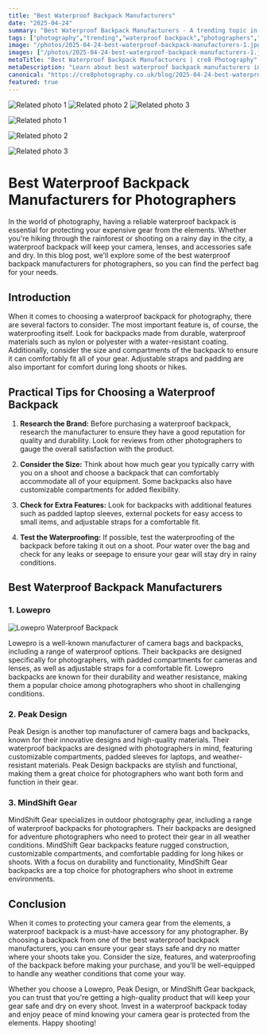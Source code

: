 ```yaml
---
title: "Best Waterproof Backpack Manufacturers"
date: "2025-04-24"
summary: "Best Waterproof Backpack Manufacturers - A trending topic in photography."
tags: ["photography","trending","waterproof backpack","photographers","manufacturers","gear","camera","durable","waterproofing","adjustable straps","compartments","waterproof materials"]
image: "/photos/2025-04-24-best-waterproof-backpack-manufacturers-1.jpg"
images: ["/photos/2025-04-24-best-waterproof-backpack-manufacturers-1.jpg","/photos/2025-04-24-best-waterproof-backpack-manufacturers-2.jpg","/photos/2025-04-24-best-waterproof-backpack-manufacturers-3.jpg"]
metaTitle: "Best Waterproof Backpack Manufacturers | cre8 Photography"
metaDescription: "Learn about best waterproof backpack manufacturers in photography with practical tips and insights."
canonical: "https://cre8photography.co.uk/blog/2025-04-24-best-waterproof-backpack-manufacturers"
featured: true
---
```


<!-- Gallery as HTML -->

<div class="grid grid-cols-1 sm:grid-cols-2 md:grid-cols-3 gap-4">
  <img src="/photos/2025-04-24-best-waterproof-backpack-manufacturers-1.jpg" alt="Related photo 1" class="w-full rounded-lg" />
<img src="/photos/2025-04-24-best-waterproof-backpack-manufacturers-2.jpg" alt="Related photo 2" class="w-full rounded-lg" />
<img src="/photos/2025-04-24-best-waterproof-backpack-manufacturers-3.jpg" alt="Related photo 3" class="w-full rounded-lg" />
</div>


<!-- Gallery as Markdown -->
![Related photo 1](/photos/2025-04-24-best-waterproof-backpack-manufacturers-1.jpg)


![Related photo 2](/photos/2025-04-24-best-waterproof-backpack-manufacturers-2.jpg)


![Related photo 3](/photos/2025-04-24-best-waterproof-backpack-manufacturers-3.jpg)



# Best Waterproof Backpack Manufacturers for Photographers

In the world of photography, having a reliable waterproof backpack is essential for protecting your expensive gear from the elements. Whether you're hiking through the rainforest or shooting on a rainy day in the city, a waterproof backpack will keep your camera, lenses, and accessories safe and dry. In this blog post, we'll explore some of the best waterproof backpack manufacturers for photographers, so you can find the perfect bag for your needs.

## Introduction

When it comes to choosing a waterproof backpack for photography, there are several factors to consider. The most important feature is, of course, the waterproofing itself. Look for backpacks made from durable, waterproof materials such as nylon or polyester with a water-resistant coating. Additionally, consider the size and compartments of the backpack to ensure it can comfortably fit all of your gear. Adjustable straps and padding are also important for comfort during long shoots or hikes.

## Practical Tips for Choosing a Waterproof Backpack

1. **Research the Brand:** Before purchasing a waterproof backpack, research the manufacturer to ensure they have a good reputation for quality and durability. Look for reviews from other photographers to gauge the overall satisfaction with the product.

2. **Consider the Size:** Think about how much gear you typically carry with you on a shoot and choose a backpack that can comfortably accommodate all of your equipment. Some backpacks also have customizable compartments for added flexibility.

3. **Check for Extra Features:** Look for backpacks with additional features such as padded laptop sleeves, external pockets for easy access to small items, and adjustable straps for a comfortable fit.

4. **Test the Waterproofing:** If possible, test the waterproofing of the backpack before taking it out on a shoot. Pour water over the bag and check for any leaks or seepage to ensure your gear will stay dry in rainy conditions.

## Best Waterproof Backpack Manufacturers

### 1. **Lowepro**

![Lowepro Waterproof Backpack](/path/to/image.jpg)

Lowepro is a well-known manufacturer of camera bags and backpacks, including a range of waterproof options. Their backpacks are designed specifically for photographers, with padded compartments for cameras and lenses, as well as adjustable straps for a comfortable fit. Lowepro backpacks are known for their durability and weather resistance, making them a popular choice among photographers who shoot in challenging conditions.

### 2. **Peak Design**

Peak Design is another top manufacturer of camera bags and backpacks, known for their innovative designs and high-quality materials. Their waterproof backpacks are designed with photographers in mind, featuring customizable compartments, padded sleeves for laptops, and weather-resistant materials. Peak Design backpacks are stylish and functional, making them a great choice for photographers who want both form and function in their gear.

### 3. **MindShift Gear**

MindShift Gear specializes in outdoor photography gear, including a range of waterproof backpacks for photographers. Their backpacks are designed for adventure photographers who need to protect their gear in all weather conditions. MindShift Gear backpacks feature rugged construction, customizable compartments, and comfortable padding for long hikes or shoots. With a focus on durability and functionality, MindShift Gear backpacks are a top choice for photographers who shoot in extreme environments.

## Conclusion

When it comes to protecting your camera gear from the elements, a waterproof backpack is a must-have accessory for any photographer. By choosing a backpack from one of the best waterproof backpack manufacturers, you can ensure your gear stays safe and dry no matter where your shoots take you. Consider the size, features, and waterproofing of the backpack before making your purchase, and you'll be well-equipped to handle any weather conditions that come your way.

Whether you choose a Lowepro, Peak Design, or MindShift Gear backpack, you can trust that you're getting a high-quality product that will keep your gear safe and dry on every shoot. Invest in a waterproof backpack today and enjoy peace of mind knowing your camera gear is protected from the elements. Happy shooting!

